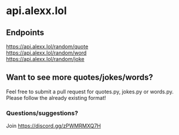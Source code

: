 # api.alexx.lol
## Endpoints
https://api.alexx.lol/random/quote    
https://api.alexx.lol/random/word    
https://api.alexx.lol/random/joke    
## Want to see more quotes/jokes/words? 
Feel free to submit a pull request for quotes.py, jokes.py or words.py. Please follow the already existing format!

### Questions/suggestions?
Join https://discord.gg/zPWMRMXQ7H 

